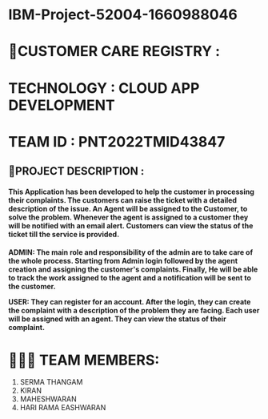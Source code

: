 # IBM-Project-52004-1660988046

<h1>🛃CUSTOMER CARE REGISTRY :</h1>
<h1>TECHNOLOGY : CLOUD APP DEVELOPMENT</h1>
<h1>TEAM ID : PNT2022TMID43847</h1> 

<h2>📒PROJECT DESCRIPTION :</h2>
<h4>This Application has been developed to help the customer in processing their complaints. The customers can raise the ticket with a detailed description of the issue. An Agent will be assigned to the Customer, to solve the problem. Whenever the agent is assigned to a customer they will be notified with an email alert. Customers can view the status of the ticket till the service is provided.
<h4>
ADMIN: The main role and responsibility of the admin are to take care of the whole process. Starting from Admin login followed by the agent creation and assigning the customer's complaints. Finally, He will be able to track the work assigned to the agent and a notification will be sent to the customer.

USER: They can register for an account. After the login, they can create the complaint with a description of the problem they are facing. Each user will be assigned with an agent. They can view the status of their complaint.
  
  <h1>🧑🏻‍🦰 TEAM MEMBERS:</h1>
  <ol>
  <li>SERMA THANGAM</li>
  <li>KIRAN</li>
  <li>MAHESHWARAN</li>
  <li>HARI RAMA EASHWARAN</li>
</ol>
